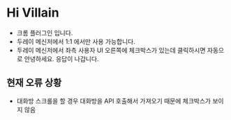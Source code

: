 # Hi Villain

* 크롬 플러그인 입니다.
* 두레이 메신저에서 1:1 에서만 사용 가능합니다.
* 두레이 메신저에서 좌측 사용자 UI 오른쪽에 체크박스가 있는데 클릭하시면 자동으로 안녕하세요. 응답이 나갑니다.

## 현재 오류 상황 

* 대화방 스크롤을 할 경우 대화방을 API 호출해서 가져오기 때문에 체크박스가 보이지 않음